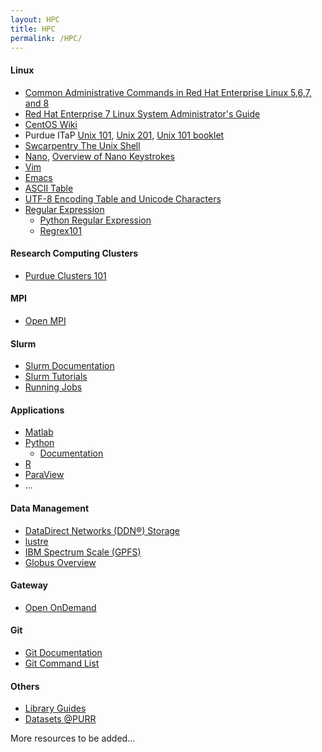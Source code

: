 ```yaml
---
layout: HPC
title: HPC
permalink: /HPC/
---
```


#### Linux ####
- <a href="https://access.redhat.com/articles/1189123" target="_blank">Common Administrative Commands in Red Hat Enterprise Linux 5,6,7, and 8</a>
- <a href="https://access.redhat.com/documentation/en-us/red_hat_enterprise_linux/7/pdf/system_administrators_guide/Red_Hat_Enterprise_Linux-7-System_Administrators_Guide-en-US.pdf" target="_blank">Red Hat Enterprise 7 Linux System Administrator's Guide</a>
- <a href="https://wiki.centos.org/FrontPage" target="_blank">CentOS Wiki</a>
- Purdue ITaP <a href="https://www.rcac.purdue.edu/training/unix101/" target="_blank">Unix 101</a>, <a href="https://www.rcac.purdue.edu/training/unix201/" target="_blank">Unix 201</a>, <a href="https://www.rcac.purdue.edu/training/unix101/unix101_booklet.pdf" target="_blank">Unix 101 booklet</a>
- <a href="https://swcarpentry.github.io/shell-novice/" target="_blank">Swcarpentry The Unix Shell</a>
- <a href="https://www.nano-editor.org/dist/latest/nano.html" target="_blank">Nano</a>, <a href="https://www.nano-editor.org/dist/latest/cheatsheet.html" target="_blank">Overview of Nano Keystrokes</a>
- <a href="https://vimhelp.org" target="_blank">Vim</a>
- <a href="https://gnu.org/software/emacs/manual/html_node/emacs/index.html" target="_blank">Emacs</a>
- <a href="https://en.wikipedia.org/wiki/ASCII" target="_blank">ASCII Table</a>
- <a href="https://www.utf8-chartable.de" target="_blank">UTF-8 Encoding Table and Unicode Characters</a>
- <a href="https://en.wikipedia.org/wiki/Regular_expression" target="_blank">Regular Expression</a>
  - <a href="https://docs.python.org/3/library/re.html" target="_blank">Python Regular Expression</a>
  - <a href="https://regex101.com" target="_blank">Regrex101</a> 

#### Research Computing Clusters ####
- <a href="https://www.rcac.purdue.edu/training/clusters101/" target="_blank">Purdue Clusters 101</a>


#### MPI ####
- <a href="https://www.open-mpi.org" target="_blank">Open MPI</a>


#### Slurm ####
- <a href="https://slurm.schedmd.com/documentation.html" target="_blank">Slurm Documentation</a>
- <a href="https://slurm.schedmd.com/tutorials.html" target="_blank">Slurm Tutorials</a>
- <a href="https://www.rcac.purdue.edu/knowledge/anvil/run" target="_blank">Running Jobs</a>

#### Applications ####
- <a href="https://www.mathworks.com/products/matlab.html" target="_blank">Matlab</a>
- <a href="https://www.python.org" target="_blank">Python</a>
  - <a href="https://doc.python.org/3/" target="_blank">Documentation</a>
- <a href="https://www.r-project.org" target="_blank">R</a>
- <a href="https://www.paraview.org" target="_blank">ParaView</a>
- ...

#### Data Management ####
- <a href="https://www.ddn.com" target="_blank">DataDirect Networks (DDN®) Storage</a>
- <a href="https://www.lustre.org" target="_blank">lustre</a>
- <a href="https://www.ibm.com/products/spectrum-scale" target="_blank">IBM Spectrum Scale (GPFS)</a>
- <a href="https://www.rcac.purdue.edu/training/globus/" target="_blank">Globus Overview</a>


#### Gateway ####
- <a href="https://openondemand.org" target="_blank">Open OnDemand</a>


#### Git ####
- <a href="https://git-scm.com/doc" target="_blank">Git Documentation</a>
- <a href="https://education.github.com/git-cheat-sheet-education.pdf" target="_blank">Git Command List</a>

#### Others ####
- <a href="https://guides.lib.purdue.edu" target="_blank">Library Guides</a>
- <a href="https://purr.purdue.edu/publications/datasets" target="_blank">Datasets @PURR</a>

More resources to be added...
